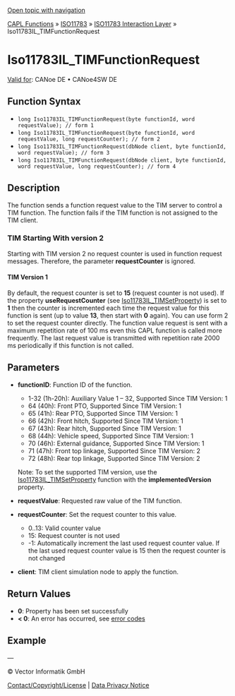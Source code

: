 [Open topic with navigation](../../../../../../CANoeDEFamily.htm#Topics/CAPLFunctions/ISO11783/ISOInteractionLayer/Functions/CAPLfunctionIso11783ILtimFunctionRequest.md)

[CAPL Functions](../../../CAPLfunctions.md) » [ISO11783](../../CAPLfunctionsISO11783Overview.md) » [ISO11783 Interaction Layer](../CAPLfunctionsISOILOverview.md) » Iso11783IL_TIMFunctionRequest

# Iso11783IL_TIMFunctionRequest

[Valid for](../../../../Shared/FeatureAvailability.md): CANoe DE • CANoe4SW DE

## Function Syntax

- `long Iso11783IL_TIMFunctionRequest(byte functionId, word requestValue); // form 1`
- `long Iso11783IL_TIMFunctionRequest(byte functionId, word requestValue, long requestCounter); // form 2`
- `long Iso11783IL_TIMFunctionRequest(dbNode client, byte functionId, word requestValue); // form 3`
- `long Iso11783IL_TIMFunctionRequest(dbNode client, byte functionId, word requestValue, long requestCounter); // form 4`

## Description

The function sends a function request value to the TIM server to control a TIM function. The function fails if the TIM function is not assigned to the TIM client.

### TIM Starting With version 2

Starting with TIM version 2 no request counter is used in function request messages. Therefore, the parameter **requestCounter** is ignored.

#### TIM Version 1

By default, the request counter is set to **15** (request counter is not used). If the property **useRequestCounter** (see [Iso11783IL_TIMSetProperty](CAPLfunctionIso11783ILtimSetProperty.md)) is set to **1** then the counter is incremented each time the request value for this function is sent (up to value **13**, then start with **0** again). You can use form 2 to set the request counter directly. The function value request is sent with a maximum repetition rate of 100 ms even this CAPL function is called more frequently. The last request value is transmitted with repetition rate 2000 ms periodically if this function is not called.

## Parameters

- **functionID**: Function ID of the function.
  - 1-32 (1h-20h): Auxiliary Value 1 – 32, Supported Since TIM Version: 1
  - 64 (40h): Front PTO, Supported Since TIM Version: 1
  - 65 (41h): Rear PTO, Supported Since TIM Version: 1
  - 66 (42h): Front hitch, Supported Since TIM Version: 1
  - 67 (43h): Rear hitch, Supported Since TIM Version: 1
  - 68 (44h): Vehicle speed, Supported Since TIM Version: 1
  - 70 (46h): External guidance, Supported Since TIM Version: 1
  - 71 (47h): Front top linkage, Supported Since TIM Version: 2
  - 72 (48h): Rear top linkage, Supported Since TIM Version: 2

  Note: To set the supported TIM version, use the [Iso11783IL_TIMSetProperty](CAPLfunctionIso11783ILtimSetProperty.md) function with the **implementedVersion** property.

- **requestValue**: Requested raw value of the TIM function.

- **requestCounter**: Set the request counter to this value.
  - 0..13: Valid counter value
  - 15: Request counter is not used
  - -1: Automatically increment the last used request counter value. If the last used request counter value is 15 then the request counter is not changed

- **client**: TIM client simulation node to apply the function.

## Return Values

- **0**: Property has been set successfully
- **< 0**: An error has occurred, see [error codes](../../../CAPLfunctionsISOj1939ErrorCodes.md)

## Example

—

© Vector Informatik GmbH

[Contact/Copyright/License](../../../../Shared/ContactCopyrightLicense.md) | [Data Privacy Notice](https://www.vector.com/int/en/company/get-info/privacy-policy/)